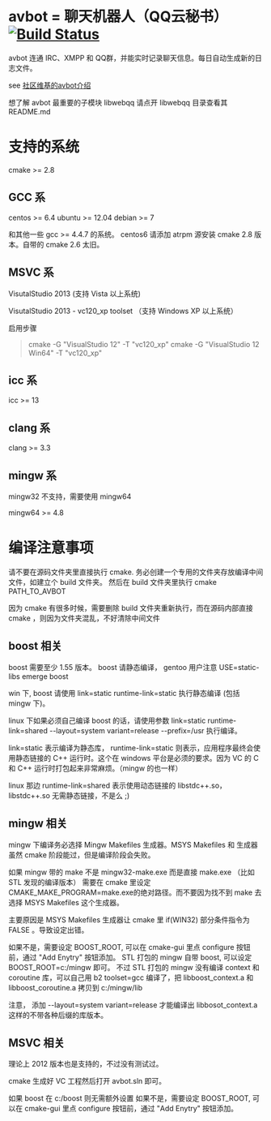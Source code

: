 #  avbot = 聊天机器人（QQ云秘书）[![Build Status](https://travis-ci.org/avplayer/avbot.png?branch=master)](https://travis-ci.org/avplayer/avbot)

avbot 连通 IRC、XMPP 和  QQ群，并能实时记录聊天信息。每日自动生成新的日志文件。

see [社区维基的avbot介绍](http://wiki.avplayer.org/Avbot)

想了解 avbot 最重要的子模块 libwebqq 请点开 libwebqq 目录查看其 README.md

# 支持的系统 

cmake >= 2.8

## GCC 系
centos >= 6.4
ubuntu >= 12.04
debian >= 7

和其他一些 gcc >= 4.4.7 的系统。
centos6 请添加 atrpm 源安装 cmake 2.8 版本。自带的 cmake 2.6 太旧。

## MSVC 系

VisutalStudio 2013 (支持 Vista 以上系统)

VisutalStudio 2013 - vc120_xp toolset （支持 Windows XP 以上系统）

 启用步骤 

  > cmake -G "VisualStudio 12" -T "vc120_xp"
  > cmake -G "VisualStudio 12 Win64" -T "vc120_xp"

## icc 系
  icc >= 13
  
## clang 系
  clang >= 3.3

## mingw 系

mingw32 不支持，需要使用 mingw64

mingw64 >= 4.8

# 编译注意事项

请不要在源码文件夹里直接执行 cmake. 务必创建一个专用的文件夹存放编译中间文件，如建立个 build 文件夹。
然后在 build 文件夹里执行 cmake PATH_TO_AVBOT

因为 cmake 有很多时候，需要删除 build 文件夹重新执行，而在源码内部直接 cmake ，则因为文件夹混乱，不好清除中间文件

## boost 相关

boost 需要至少 1.55 版本。 
boost 请静态编译， gentoo 用户注意 USE=static-libs emerge boost

win 下, boost 请使用 link=static runtime-link=static 执行静态编译 (包括 mingw 下)。

linux 下如果必须自己编译 boost 的话，请使用参数 link=static runtime-link=shared --layout=system variant=release --prefix=/usr 执行编译。

link=static 表示编译为静态库， runtime-link=static 则表示，应用程序最终会使用静态链接的 C++ 运行时。这个在 windows 平台是必须的要求。因为 VC 的 C 和 C++ 运行时打包起来非常麻烦。（mingw 的也一样）

linux 那边 runtime-link=shared 表示使用动态链接的 libstdc++.so， libstdc++.so 无需静态链接，不是么 ;)

## mingw 相关
mingw 下编译务必选择 Mingw Makefiles 生成器。MSYS Makefiles 和 生成器虽然 cmake 阶段能过，但是编译阶段会失败。

如果 mingw 带的 make 不是 mingw32-make.exe 而是直接 make.exe （比如 STL 发现的编译版本）
需要在 cmake 里设定 CMAKE_MAKE_PROGRAM=make.exe的绝对路径。而不要因为找不到 make 去选择 MSYS Makefiles 这个生成器。

主要原因是 MSYS Makefiles 生成器让 cmake 里 if(WIN32) 部分条件指令为 FALSE 。导致设定出错。

如果不是，需要设定 BOOST_ROOT, 可以在 cmake-gui 里点 configure 按钮前，通过 "Add Enytry" 按钮添加。
STL 打包的 mingw 自带 boost, 可以设定 BOOST_ROOT=c:/mingw 即可。
不过 STL 打包的 mingw 没有编译 context 和 coroutine 库，可以自己用 b2 toolset=gcc 编译了，把 libboost_context.a 和 libboost_coroutine.a 拷贝到 c:/mingw/lib

注意， 添加 --layout=system variant=release 才能编译出 libbosot_context.a 这样的不带各种后缀的库版本。

## MSVC 相关

理论上 2012 版本也是支持的，不过没有测试过。

cmake 生成好 VC 工程然后打开 avbot.sln 即可。

如果 boost 在 c:/boost 则无需额外设置
如果不是，需要设定 BOOST_ROOT, 可以在 cmake-gui 里点 configure 按钮前，通过 "Add Enytry" 按钮添加。